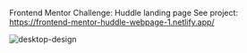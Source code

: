 Frontend Mentor Challenge: Huddle landing page
See project: https://frontend-mentor-huddle-webpage-1.netlify.app/

![desktop-design](https://github.com/yarlinlynn/Huddle-landing-webpage-1/assets/140059481/db351517-15e4-4322-b40e-3c2505ddb539)
